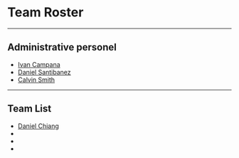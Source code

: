 # Team Roster

***

## Administrative personel

- [Ivan Campana](https://twitter.com/icampana)
- [Daniel Santibanez](https://twitter.com/santibanezdani)
- [Calvin Smith](https://twitter.com/CalvinSedao)


***

## Team List
- [Daniel Chiang](https://www.linkedin.com/in/daniel-chiang-guerrero)
-
-
-
